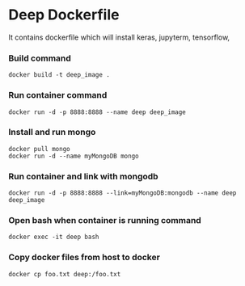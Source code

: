 # Deep Dockerfile

It contains dockerfile which will install keras, jupyterm, tensorflow, 

### Build command
```
docker build -t deep_image .
```

### Run container command
```
docker run -d -p 8888:8888 --name deep deep_image
```

### Install and run mongo
```
docker pull mongo
docker run -d --name myMongoDB mongo
```

### Run container and link with mongodb
```
docker run -d -p 8888:8888 --link=myMongoDB:mongodb --name deep deep_image
```

### Open bash when container is running command
```
docker exec -it deep bash 
```

### Copy docker files from host to docker 
```
docker cp foo.txt deep:/foo.txt
```


